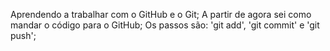 Aprendendo a trabalhar com o GitHub e o Git;
A partir de agora sei como mandar o código para o GitHub;
Os passos são: 'git add', 'git commit' e 'git push';

